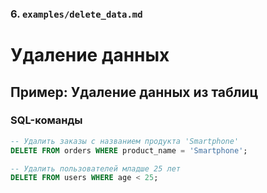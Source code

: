
### 6. `examples/delete_data.md`

# Удаление данных

## Пример: Удаление данных из таблиц

### SQL-команды

```sql
-- Удалить заказы с названием продукта 'Smartphone'
DELETE FROM orders WHERE product_name = 'Smartphone';

-- Удалить пользователей младше 25 лет
DELETE FROM users WHERE age < 25;
